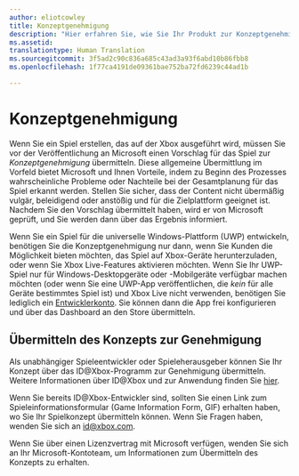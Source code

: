 ```yaml
---
author: eliotcowley
title: Konzeptgenehmigung
description: "Hier erfahren Sie, wie Sie Ihr Produkt zur Konzeptgenehmigung übermitteln, die Sie benötigen, wenn das Produkt auf der Xbox ausgeführt wird oder Xbox Live verwendet."
ms.assetid: 
translationtype: Human Translation
ms.sourcegitcommit: 3f5ad2c90c836a685c43ad3a93f6abd10b86fbb8
ms.openlocfilehash: 1f77ca4191de09361bae752ba72fd6239c44ad1b

---
```


# Konzeptgenehmigung

Wenn Sie ein Spiel erstellen, das auf der Xbox ausgeführt wird, müssen Sie vor der Veröffentlichung an Microsoft einen Vorschlag für das Spiel zur *Konzeptgenehmigung* übermitteln. Diese allgemeine Übermittlung im Vorfeld bietet Microsoft und Ihnen Vorteile, indem zu Beginn des Prozesses wahrscheinliche Probleme oder Nachteile bei der Gesamtplanung für das Spiel erkannt werden. Stellen Sie sicher, dass der Content nicht übermäßig vulgär, beleidigend oder anstößig und für die Zielplattform geeignet ist. Nachdem Sie den Vorschlag übermittelt haben, wird er von Microsoft geprüft, und Sie werden dann über das Ergebnis informiert.

Wenn Sie ein Spiel für die universelle Windows-Plattform (UWP) entwickeln, benötigen Sie die Konzeptgenehmigung nur dann, wenn Sie Kunden die Möglichkeit bieten möchten, das Spiel auf Xbox-Geräte herunterzuladen, oder wenn Sie Xbox Live-Features aktivieren möchten. Wenn Sie Ihr UWP-Spiel nur für Windows-Desktopgeräte oder -Mobilgeräte verfügbar machen möchten (oder wenn Sie eine UWP-App veröffentlichen, die *kein* für alle Geräte bestimmtes Spiel ist) und Xbox Live nicht verwenden, benötigen Sie lediglich ein [Entwicklerkonto](https://go.microsoft.com/fwlink/?LinkId=817223). Sie können dann die App frei konfigurieren und über das Dashboard an den Store übermitteln.

## Übermitteln des Konzepts zur Genehmigung

Als unabhängiger Spieleentwickler oder Spieleherausgeber können Sie Ihr Konzept über das ID@Xbox-Programm zur Genehmigung übermitteln. Weitere Informationen über ID@Xbox und zur Anwendung finden Sie [hier](http://www.xbox.com/en-US/Developers/id).

Wenn Sie bereits ID@Xbox-Entwickler sind, sollten Sie einen Link zum Spieleinformationsformular (Game Information Form, GIF) erhalten haben, wo Sie Ihr Spielkonzept übermitteln können. Wenn Sie Fragen haben, wenden Sie sich an [id@xbox.com](mailto:id@xbox.com).

Wenn Sie über einen Lizenzvertrag mit Microsoft verfügen, wenden Sie sich an Ihr Microsoft-Kontoteam, um Informationen zum Übermitteln des Konzepts zu erhalten.


<!--HONumber=Nov16_HO1-->


